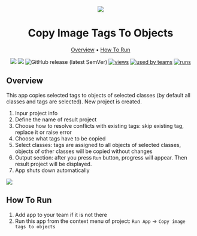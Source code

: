 <div align="center" markdown>
<img src="https://i.imgur.com/fAO66c3.png"/>

# Copy Image Tags To Objects

<p align="center">
  <a href="#Overview">Overview</a> •
  <a href="#How-To-Run">How To Run</a>
</p>


[![](https://img.shields.io/badge/supervisely-ecosystem-brightgreen)](https://ecosystem.supervise.ly/apps/copy-image-tags-to-objects)
[![](https://img.shields.io/badge/slack-chat-green.svg?logo=slack)](https://supervise.ly/slack)
![GitHub release (latest SemVer)](https://img.shields.io/github/v/release/supervisely-ecosystem/copy-image-tags-to-objects)
[![views](https://app.supervise.ly/public/api/v3/ecosystem.counters?repo=supervisely-ecosystem/copy-image-tags-to-objects&counter=views&label=views)](https://supervise.ly)
[![used by teams](https://app.supervise.ly/public/api/v3/ecosystem.counters?repo=supervisely-ecosystem/copy-image-tags-to-objects&counter=downloads&label=used%20by%20teams)](https://supervise.ly)
[![runs](https://app.supervise.ly/public/api/v3/ecosystem.counters?repo=supervisely-ecosystem/copy-image-tags-to-objects&counter=runs&label=runs&123)](https://supervise.ly)

</div>

## Overview

This app copies selected tags to objects of selected classes (by default all classes and tags are selected). New project is created. 

1. Inpur project info
2. Define the name of result project
3. Choose how to resolve conflicts with existing tags: skip existing tag, replace it or raise error
4. Choose what tags have to be copied
5. Select classes: tags are assigned to all objects of selected classes, objects of other classes will be copied without changes
6. Output section: after you press `Run` button, progress will appear. Then result project will be displayed.
7. App shuts down automatically

<img src="https://i.imgur.com/jBVHcxj.png"/>

## How To Run

1. Add app to your team if it is not there
2. Run this app from the context menu of project: `Run App` -> `Copy image tags to objects`


